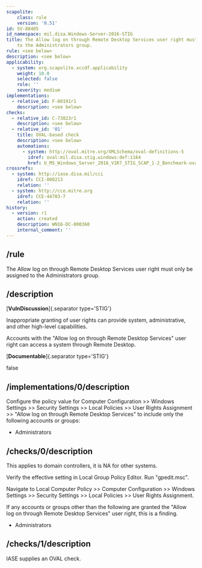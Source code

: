 ```yaml
---
scapolite:
    class: rule
    version: '0.51'
id: SV-88405
id_namespace: mil.disa.Windows-Server-2016-STIG
title: The Allow log on through Remote Desktop Services user right must only be assigned
    to the Administrators group.
rule: <see below>
description: <see below>
applicability:
  - system: org.scapolite.xccdf.applicability
    weight: 10.0
    selected: false
    role: ''
    severity: medium
implementations:
  - relative_id: F-80191r1
    description: <see below>
checks:
  - relative_id: C-73823r1
    description: <see below>
  - relative_id: '01'
    title: OVAL-based check
    description: <see below>
    automations:
      - system: http://oval.mitre.org/XMLSchema/oval-definitions-5
        idref: oval:mil.disa.stig.windows:def:1164
        href: U_MS_Windows_Server_2016_V1R7_STIG_SCAP_1-2_Benchmark-oval.xml
crossrefs:
  - system: http://iase.disa.mil/cci
    idref: CCI-000213
    relation: ''
  - system: http://cce.mitre.org
    idref: CCE-44703-7
    relation: ''
history:
  - version: r1
    action: created
    description: WN16-DC-000360
    internal_comment: ''
---
```



## /rule

The Allow log on through Remote Desktop Services user right must only be assigned to the Administrators group.

## /description

[**VulnDiscussion**]{.separator type='STIG'}

Inappropriate granting of user rights can provide system, administrative, and other high-level capabilities.

Accounts with the "Allow log on through Remote Desktop Services" user right can access a system through Remote Desktop.

[**Documentable**]{.separator type='STIG'}

false

## /implementations/0/description

Configure the policy value for Computer Configuration >> Windows Settings >> Security Settings >> Local Policies >> User Rights Assignment >> "Allow log on through Remote Desktop Services" to include only the following accounts or groups:

- Administrators

## /checks/0/description

This applies to domain controllers, it is NA for other systems.

Verify the effective setting in Local Group Policy Editor.
Run "gpedit.msc".

Navigate to Local Computer Policy >> Computer Configuration >> Windows Settings >> Security Settings >> Local Policies >> User Rights Assignment.

If any accounts or groups other than the following are granted the "Allow log on through Remote Desktop Services" user right, this is a finding.

- Administrators

## /checks/1/description

IASE supplies an OVAL check.
